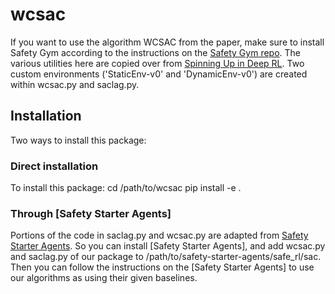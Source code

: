 # wcsac 

If you want to use the algorithm WCSAC from the paper, make sure to install Safety Gym according to the instructions on the [Safety Gym repo](https://github.com/openai/safety-gym).
The various utilities here are copied over from [Spinning Up in Deep RL](https://github.com/openai/spinningup/tree/master/spinup/utils). 
Two custom environments ('StaticEnv-v0' and 'DynamicEnv-v0') are created within wcsac.py and saclag.py.

## Installation

Two ways to install this package:

### Direct installation
To install this package:
cd /path/to/wcsac
pip install -e .

### Through [Safety Starter Agents]
Portions of the code in saclag.py and wcsac.py are adapted from [Safety Starter Agents](https://github.com/openai/safety-starter-agents).
So you can install [Safety Starter Agents], and add wcsac.py and saclag.py of our package to /path/to/safety-starter-agents/safe_rl/sac.
Then you can follow the instructions on the [Safety Starter Agents] to use our algorithms as using their given baselines.


